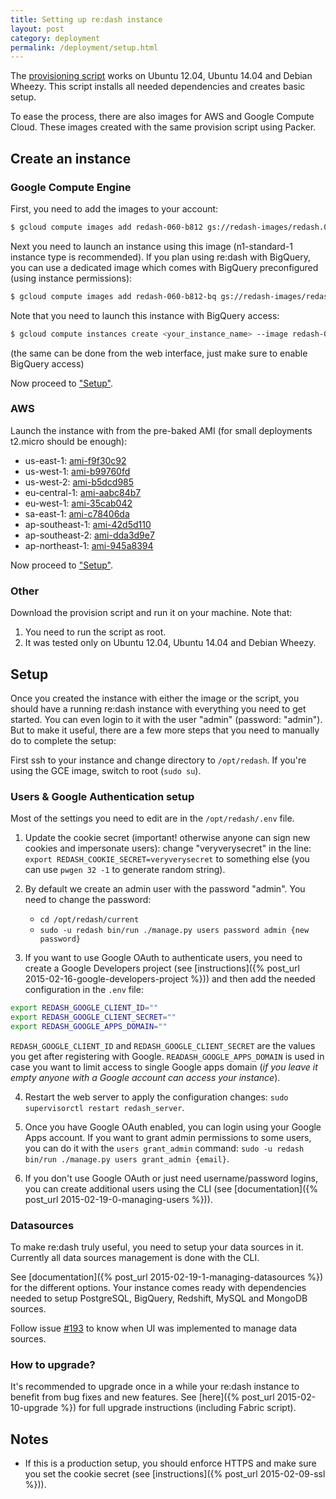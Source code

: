 ```yaml
---
title: Setting up re:dash instance
layout: post
category: deployment
permalink: /deployment/setup.html
---
```


The [provisioning script](https://github.com/EverythingMe/redash/blob/master/setup/bootstrap.sh) works on Ubuntu 12.04, Ubuntu 14.04 and Debian Wheezy. This script installs all needed dependencies and creates basic setup.

To ease the process, there are also images for AWS and Google Compute Cloud. These images created with the same provision script using Packer.

## Create an instance

### Google Compute Engine

First, you need to add the images to your account:

```bash
$ gcloud compute images add redash-060-b812 gs://redash-images/redash.0.6.0.b812.tar.gz
```

Next you need to launch an instance using this image (n1-standard-1 instance type is recommended). If you plan using re:dash with BigQuery, you can use a dedicated image which comes with BigQuery preconfigured (using instance permissions):

```bash
$ gcloud compute images add redash-060-b812-bq gs://redash-images/redash.0.6.0.b812-bq.tar.gz
```

Note that you need to launch this instance with BigQuery access:

```bash
$ gcloud compute instances create <your_instance_name> --image redash-060-b812-bq --scopes storage-ro bigquery
```

(the same can be done from the web interface, just make sure to enable BigQuery access)

Now proceed to ["Setup"](#setup).

### AWS

Launch the instance with from the pre-baked AMI (for small deployments t2.micro should be enough):

* us-east-1: [ami-f9f30c92](https://console.aws.amazon.com/ec2/home?region=us-east-1#LaunchInstanceWizard:ami=ami-f9f30c92)
* us-west-1: [ami-b99760fd](https://console.aws.amazon.com/ec2/home?region=us-west-1#LaunchInstanceWizard:ami=ami-b99760fd)
* us-west-2: [ami-b5dcd985](https://console.aws.amazon.com/ec2/home?region=us-west-2#LaunchInstanceWizard:ami=ami-b5dcd985)
* eu-central-1: [ami-aabc84b7](https://console.aws.amazon.com/ec2/home?region=eu-central-1#LaunchInstanceWizard:ami=ami-aabc84b7)
* eu-west-1: [ami-35cab042](https://console.aws.amazon.com/ec2/home?region=eu-west-1#LaunchInstanceWizard:ami=ami-35cab042)
* sa-east-1: [ami-c78406da](https://console.aws.amazon.com/ec2/home?region=sa-east-1#LaunchInstanceWizard:ami=ami-c78406da)
* ap-southeast-1: [ami-42d5d110](https://console.aws.amazon.com/ec2/home?region=ap-southeast-1#LaunchInstanceWizard:ami=ami-42d5d110)
* ap-southeast-2: [ami-dda3d9e7](https://console.aws.amazon.com/ec2/home?region=ap-southeast-2#LaunchInstanceWizard:ami=ami-dda3d9e7)
* ap-northeast-1: [ami-945a8394](https://console.aws.amazon.com/ec2/home?region=ap-northeast-1#LaunchInstanceWizard:ami=ami-945a8394)

Now proceed to ["Setup"](#setup).

### Other

Download the provision script and run it on your machine. Note that:

1. You need to run the script as root.
2. It was tested only on Ubuntu 12.04, Ubuntu 14.04 and Debian Wheezy.

## <a name="setup">Setup</a>

Once you created the instance with either the image or the script, you should have a running
re:dash instance with everything you need to get started. You can even login to it with the user "admin" (password: "admin"). But to make it useful, there are a few more steps that you need to manually do to complete the setup:

First ssh to your instance and change directory to `/opt/redash`. If you're using the GCE image, switch to root (`sudo su`).

### Users & Google Authentication setup

Most of the settings you need to edit are in the `/opt/redash/.env` file.

1. Update the cookie secret (important! otherwise anyone can sign new cookies and impersonate users): change "veryverysecret" in the line: `export REDASH_COOKIE_SECRET=veryverysecret` to something else (you can use `pwgen 32 -1` to generate random string).

2. By default we create an admin user with the password "admin". You need to change the password:
    * `cd /opt/redash/current`
    * `sudo -u redash bin/run ./manage.py users password admin {new password}`

3. If you want to use Google OAuth to authenticate users, you need to create a Google Developers project (see [instructions]({% post_url 2015-02-16-google-developers-project %})) and then add the needed configuration in the `.env` file:

  ```bash
  export REDASH_GOOGLE_CLIENT_ID=""
  export REDASH_GOOGLE_CLIENT_SECRET=""
  export REDASH_GOOGLE_APPS_DOMAIN=""
  ```

  `REDASH_GOOGLE_CLIENT_ID` and `REDASH_GOOGLE_CLIENT_SECRET` are the values you get after registering with Google. `READASH_GOOGLE_APPS_DOMAIN` is used in case you want to limit access to single Google apps domain (_if you leave it empty anyone with a Google account can access your instance_).

4. Restart the web server to apply the configuration changes: `sudo supervisorctl restart redash_server`.

4. Once you have Google OAuth enabled, you can login using your Google Apps account. If you want to grant admin permissions to some users, you can do it with the `users grant_admin` command: `sudo -u redash bin/run ./manage.py users grant_admin {email}`.

5. If you don't use Google OAuth or just need username/password logins, you can create additional users using the CLI (see [documentation]({% post_url 2015-02-19-0-managing-users %})).

### Datasources

To make re:dash truly useful, you need to setup your data sources in it. Currently all data sources management is done with the CLI.

See [documentation]({% post_url 2015-02-19-1-managing-datasources %}) for the different options. Your instance comes ready with dependencies needed to setup PostgreSQL, BigQuery, Redshift, MySQL and MongoDB sources.

Follow issue [#193](https://github.com/EverythingMe/redash/issues/193) to know when UI was implemented to manage data sources.

### How to upgrade?

It's recommended to upgrade once in a while your re:dash instance to benefit from bug fixes and new features. See [here]({% post_url 2015-02-10-upgrade %}) for full upgrade instructions (including Fabric script).

## Notes

* If this is a production setup, you should enforce HTTPS and make sure you set the cookie secret (see [instructions]({% post_url 2015-02-09-ssl %})).
